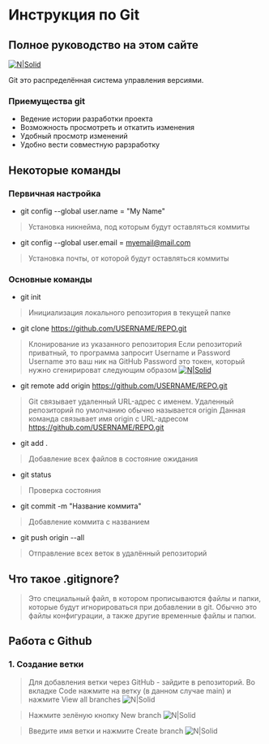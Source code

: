 # Инструкция по Git
## Полное руководство на этом сайте

[![N|Solid](https://git-scm.com/images/logo@2x.png)](https://git-scm.com/docs)


Git это распределённая система управления версиями.

### Приемущества git
- Ведение истории разработки проекта
- Возможность просмотреть и откатить изменения
- Удобный просмотр изменений
- Удобно вести совместную рарзработку

## Некоторые команды
### Первичная настройка
- git config --global user.name = "My Name"
> Установка никнейма, под которым будут оставляться коммиты
- git config --global user.email = myemail@mail.com
> Установка почты, от которой будут оставляться коммиты

### Основные команды
- git init
> Инициализация локального репозитория в текущей папке
- git clone https://github.com/USERNAME/REPO.git
> Клонирование из указанного репозитория
> Если репозиторий приватный, то программа запросит Username и Password
> Username это ваш ник на GitHub
> Password это токен, который нужно сгенирироват следующим образом
[![N|Solid](https://miro.medium.com/max/1400/1*SSRjtoQ0H2X3SBPOiJ5rZw.jpeg)](https://docs.github.com/ru/authentication/keeping-your-account-and-data-secure/creating-a-personal-access-token)
- git remote add origin https://github.com/USERNAME/REPO.git
> Git связывает удаленный URL-адрес с именем. Удаленный репозиторий по умолчанию обычно называется origin
> Данная команда связывает имя origin с URL-адресом https://github.com/USERNAME/REPO.git
- git add .
> Добавление всех файлов в состояние ожидания
- git status
> Проверка состояния
- git commit -m "Название коммита"
> Добавление коммита с названием
- git push origin --all
> Отправление всех веток в удалённый репозиторий

## Что такое .gitignore?

> Это специальный файл, в котором
> прописываются файлы и папки,
> которые будут игнорироваться при
> добавлении в git. Обычно это файлы 
> конфигурации, а также другие
>  временные файлы и папки. 

## Работа с Github

### 1. Создание ветки
> Для добавления ветки через GitHub - зайдите в репозиторий.
> Во вкладке Code нажмите на ветку (в данном случае main) и нажмите View all branches
![N|Solid](https://sun9-west.userapi.com/sun9-2/s/v1/ig2/Dhh4Xf7-wbUHfiX1RzVZGSV5oN7KsUwcVfStJwfjsIAk2iN5K1BNcGMPn5mLILm2n_57iKcbVljLf9LryY9hVaLC.jpg?size=1280x766&quality=96&type=album)

> Нажмите зелёную кнопку New branch
![N|Solid](https://sun9-north.userapi.com/sun9-88/s/v1/ig2/XHHzHCx4-Kwso68LiEKAdG7c_t5MGIe_GXpUeuNyyXHyFOpK0uilz2OKZXYosJtwVwFuL2ZSceQZsPzhPapchcTy.jpg?size=1280x766&quality=96&type=album)

> Введите имя ветки и нажмите Create branch
![N|Solid](https://sun9-east.userapi.com/sun9-20/s/v1/ig2/OAdiaPhDn6bqzH8Ff0ID8F62YZjALBrUF5_o58isANivUDrFO3L4rDoWtKp_rTFODli-xbzEBR6BlH5z4R_woKVC.jpg?size=902x580&quality=96&type=album)


